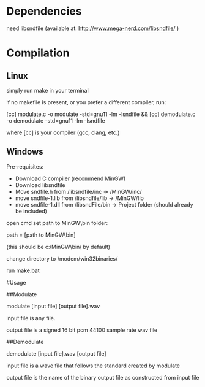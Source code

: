 # Dependencies

need libsndfile (available at: http://www.mega-nerd.com/libsndfile/ )

# Compilation

## Linux
simply run make in your terminal

if no makefile is present, or you prefer a different compiler, run:

[cc] modulate.c -o modulate -std=gnu11 -lm -lsndfile && [cc] demodulate.c -o demodulate -std=gnu11 -lm -lsndfile

where [cc] is your compiler (gcc, clang, etc.)

## Windows
Pre-requisites:

* Download C compiler (recommend MinGW)
* Download libsndfile
* Move sndfile.h from /libsndfile/inc -> /MinGW/inc/
* move sndfile-1.lib from /libsndfile/lib -> /MinGW/lib
* move sndfile-1.dll from /libsndFile/bin -> Project folder (should already be included)

open cmd
set path to MinGW\bin folder:

path = [path to MinGW\bin\]

(this should be c:\MinGW\bin\ by default)

change directory to /modem/win32binaries/

run make.bat

#Usage

##Modulate

modulate [input file] [output file].wav

input file is any file.

output file is a signed 16 bit pcm 44100 sample rate wav file

##Demodulate

demodulate [input file].wav [output file]

input file is a wave file that follows the standard created by modulate

output file is the name of the binary output file as constructed from input file
